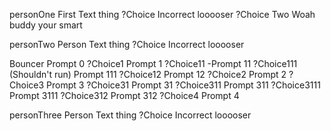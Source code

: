 personOne
	First Text thing
	?Choice
		Incorrect looooser
	?Choice Two
		Woah buddy your smart

personTwo
	Person Text thing
	?Choice
		Incorrect looooser

Bouncer
	Prompt 0
	?Choice1
		Prompt 1
		?Choice11
			-Prompt 11
			?Choice111 (Shouldn't run)
				Prompt 111
		?Choice12
			Prompt 12
	?Choice2
		Prompt 2
	?Choice3
		Prompt 3
		?Choice31
			Prompt 31
			?Choice311
				Prompt 311
				?Choice3111
					Prompt 3111
			?Choice312
				Prompt 312
	?Choice4
		Prompt 4

personThree
	Person Text thing
	?Choice
		Incorrect looooser